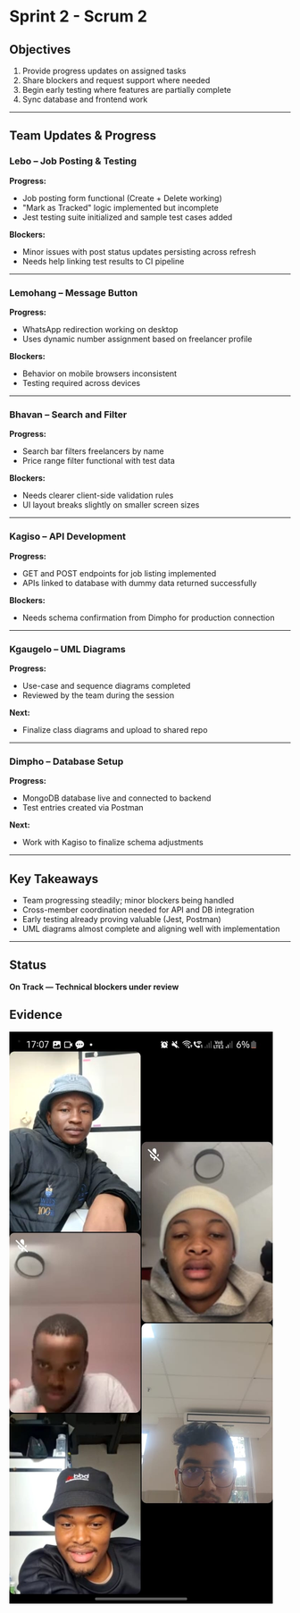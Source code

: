 # Sprint 2 - Scrum 2

## Objectives

1. Provide progress updates on assigned tasks  
2. Share blockers and request support where needed
3. Begin early testing where features are partially complete  
4. Sync database and frontend work  

---

## Team Updates & Progress

### Lebo – Job Posting & Testing

**Progress:**

- Job posting form functional (Create + Delete working)  
- "Mark as Tracked" logic implemented but incomplete  
- Jest testing suite initialized and sample test cases added  

**Blockers:**

- Minor issues with post status updates persisting across refresh  
- Needs help linking test results to CI pipeline  

---

### Lemohang – Message Button

**Progress:**

- WhatsApp redirection working on desktop  
- Uses dynamic number assignment based on freelancer profile  

**Blockers:**

- Behavior on mobile browsers inconsistent  
- Testing required across devices  

---

### Bhavan – Search and Filter

**Progress:**

- Search bar filters freelancers by name  
- Price range filter functional with test data  

**Blockers:**

- Needs clearer client-side validation rules  
- UI layout breaks slightly on smaller screen sizes  

---

### Kagiso – API Development

**Progress:**

- GET and POST endpoints for job listing implemented  
- APIs linked to database with dummy data returned successfully  

**Blockers:**

- Needs schema confirmation from Dimpho for production connection  

---

### Kgaugelo – UML Diagrams

**Progress:**

- Use-case and sequence diagrams completed  
- Reviewed by the team during the session  

**Next:**

- Finalize class diagrams and upload to shared repo  

---

### Dimpho – Database Setup

**Progress:**

- MongoDB database live and connected to backend  
- Test entries created via Postman  

**Next:**

- Work with Kagiso to finalize schema adjustments  

---

## Key Takeaways

- Team progressing steadily; minor blockers being handled  
- Cross-member coordination needed for API and DB integration  
- Early testing already proving valuable (Jest, Postman)  
- UML diagrams almost complete and aligning well with implementation  

---

## Status

**On Track — Technical blockers under review**

## Evidence
![evidence](s22.jpg)
